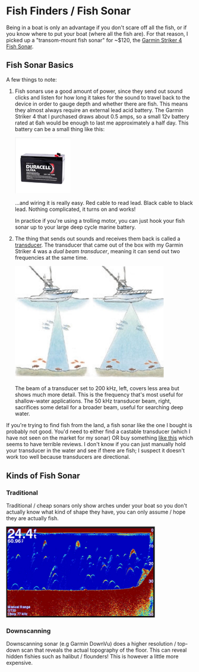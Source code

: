 # Fish Finders / Fish Sonar

Being in a boat is only an advantage if you don't scare off all the fish, or if
you know where to put your boat (where all the fish are). For that reason, I
picked up a "transom-mount fish sonar" for ~$120, the [Garmin Striker 4 Fish
Sonar](https://www.amazon.com/Garmin-010-01550-00-Striker-4/dp/B017NI17HQ).

## Fish Sonar Basics

A few things to note:

1. Fish sonars use a good amount of power, since they send out sound clicks and
   listen for how long it takes for the sound to travel back to the device in
   order to gauge depth and whether there are fish. This means they almost
   always require an external lead acid battery. The Garmin Striker 4 that I
   purchased draws about 0.5 amps, so a small 12v battery rated at 6ah would be
   enough to last me approximately a half day. This battery can be a small thing
   like this:

   <img alt="A small lead-acid battery" src="./img/lead_acid_battery.jpg" height="150">

   ...and wiring it is really easy. Red cable to read lead. Black cable to black
   lead. Nothing complicated, it turns on and works!

   In practice if you're using a trolling motor, you can just hook your fish
   sonar up to your large deep cycle marine battery.

2. The thing that sends out sounds and receives them back is called a
   [transducer](). The transducer that came out of the box with my Garmin
   Striker 4 was a _dual beam transducer_, meaning it can send out two
   frequencies at the same time.

   <img alt="Transducer Frequencies" src="./img/200khz_vs_50khz.png" width="400">
   
   The beam of a transducer set to 200 kHz, left, covers less area but shows
   much more detail. This is the frequency that's most useful for shallow-water
   applications. The 50 kHz transducer beam, right, sacrifices some detail for a
   broader beam, useful for searching deep water.


If you're trying to find fish from the land, a fish sonar like the one I bought
is probably not good. You'd need to either find a castable transducer (which I
have not seen on the market for my sonar) OR buy something [like
this](https://www.amazon.com/iBobber-Wireless-Bluetooth-Android-devices/dp/B00LEA2FS0)
which seems to have terrible reviews. I don't know if you can just manually hold
your transducer in the water and see if there are fish; I suspect it doesn't
work too well because transducers are directional.

## Kinds of Fish Sonar

### Traditional

Traditional / cheap sonars only show arches under your boat so you don't actually know what kind of shape they have, you can only assume / hope they are actually fish.

<img alt="Fish finder arches" src="./img/fish_finder_arches.png" width="400">

### Downscanning

Downscanning sonar (e.g Garmin DownVu) does a higher resolution / top-down scan that reveals the actual topography of the floor. This can reveal hidden fishies such as halibut / flounders! This is however a little more expensive.
